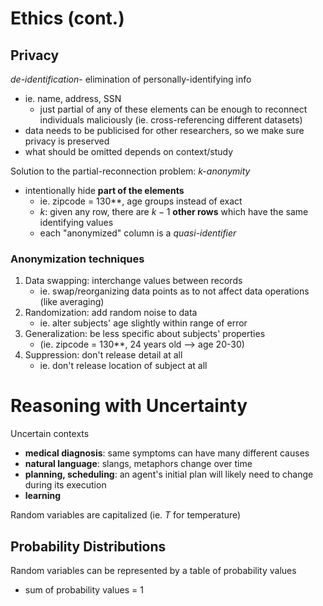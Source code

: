 # Ethics (cont.)
## Privacy
*de-identification*- elimination of personally-identifying info
- ie. name, address, SSN
	- just partial of any of these elements can be enough to reconnect individuals maliciously (ie. cross-referencing different datasets)
- data needs to be publicised for other researchers, so we make sure privacy is preserved
- what should be omitted depends on context/study

Solution to the partial-reconnection problem: *k-anonymity*
- intentionally hide **part of the elements**
	- ie. zipcode = 130**, age groups instead of exact
	- *k*: given any row, there are $k-1$ **other rows** which have the same identifying values
	- each "anonymized" column is a *quasi-identifier*

### Anonymization techniques
1. Data swapping: interchange values between records
	- ie. swap/reorganizing data points as to not affect data operations (like averaging)
 2. Randomization: add random noise to data
	 - ie. alter subjects' age slightly within range of error
3. Generalization: be less specific about subjects' properties
	- (ie. zipcode = 130**, 24 years old --> age 20-30)
4. Suppression: don't release detail at all
	- ie. don't release location of subject at all

# Reasoning with Uncertainty
Uncertain contexts
- **medical diagnosis**: same symptoms can have many different causes
- **natural language**: slangs, metaphors change over time
- **planning, scheduling**: an agent's initial plan will likely need to change during its execution
- **learning**

Random variables are capitalized (ie. $T$ for temperature)

## Probability  Distributions
Random variables can be represented by a table of probability values
- sum of probability values = 1
